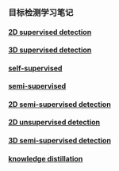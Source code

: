### 目标检测学习笔记

#### [2D supervised detection](2D-supervised-detection.md)

#### [3D supervised detection](3D-supervised-detection.md)

#### [self-supervised](self-supervised.md)

#### [semi-supervised](semi-supervised.md)

#### [2D semi-supervised detection](2D-semi-supervised-detection.md)

#### [2D unsupervised detection](2D-unsupervised-detection.md)

#### [3D semi-supervised detection](3D-semi-supervised-detection.md)

#### [knowledge distillation](knowledge-distillation.md)
